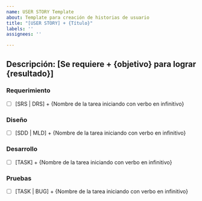 ```yaml
---
name: USER STORY Template
about: Template para creación de historias de usuario
title: "[USER STORY] + {Título}"
labels: ''
assignees: ''

---
```


## **Descripción:**  [Se requiere + {objetivo} para lograr {resultado}]

### Requerimiento
- [ ] [SRS | DRS] + {Nombre de la tarea iniciando con verbo en infinitivo} 

### Diseño
- [ ] [SDD | MLD] + {Nombre de la tarea iniciando con verbo en infinitivo} 

### Desarrollo 
- [ ] [TASK] + {Nombre de la tarea iniciando con verbo en infinitivo} 

### Pruebas 
- [ ] [TASK | BUG] + {Nombre de la tarea iniciando con verbo en infinitivo}
